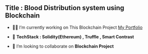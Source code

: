 ## **Title : Blood  Distribution system using Blockchain**
- 👨‍💻  I’m currently working on This Blockchain Project  [My Portfolio](https://devfolio.co/projects/-6562)

- 🌱  **TechStack : Solidity(Ethereum) , Truffle , Smart Contrast**

- 👯 I’m looking to collaborate on **Blockchain Project**
  ##
